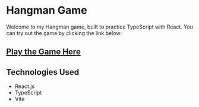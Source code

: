 # Hangman Game

Welcome to my Hangman game, built to practice TypeScript with React. You can try out the game by clicking the link below:

## [Play the Game Here](https://mandanad.github.io/hangman/)

## Technologies Used

- React.js
- TypeScript
- Vite
